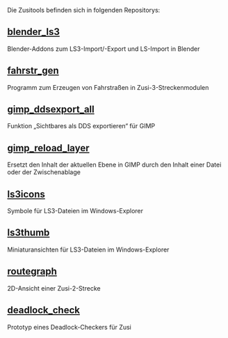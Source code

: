 Die Zusitools befinden sich in folgenden Repositorys:

[blender_ls3](https://github.com/zusitools/blender_ls3)
----------------
Blender-Addons zum LS3-Import/-Export und LS-Import in Blender

[fahrstr_gen](https://github.com/zusitools/fahrstr_gen)
----------------
Programm zum Erzeugen von Fahrstraßen in Zusi-3-Streckenmodulen

[gimp_ddsexport_all](https://github.com/zusitools/gimp_ddsexport_all)
----------------
Funktion „Sichtbares als DDS exportieren“ für GIMP

[gimp_reload_layer](https://github.com/zusitools/gimp_reload_layer)
----------------
Ersetzt den Inhalt der aktuellen Ebene in GIMP durch den Inhalt einer Datei oder der Zwischenablage

[ls3icons](https://github.com/zusitools/ls3icons)
----------------
Symbole für LS3-Dateien im Windows-Explorer

[ls3thumb](https://github.com/zusitools/ls3thumb)
----------------
Miniaturansichten für LS3-Dateien im Windows-Explorer

[routegraph](https://github.com/zusitools/routegraph)
---------------
2D-Ansicht einer Zusi-2-Strecke

[deadlock_check](https://github.com/zusitools/deadlock_check)
----------------
Prototyp eines Deadlock-Checkers für Zusi

